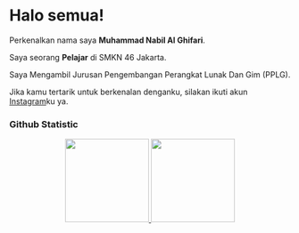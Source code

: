 # Halo semua! 

Perkenalkan nama saya **Muhammad Nabil Al Ghifari**.<br>

Saya seorang **Pelajar** di SMKN 46 Jakarta.<br>

Saya Mengambil Jurusan Pengembangan Perangkat Lunak Dan Gim (PPLG).<br>

Jika kamu tertarik untuk berkenalan denganku, silakan ikuti akun [Instagram](https://www.instagram.com/nabilghifaari/)ku ya.

### Github Statistic
<p align="center">
  <a href="https://github.com/FL4K231107">
    <img height="150em" style="display: inline-block;" src="https://github-readme-stats.vercel.app/api?username=FL4K231107&show_icons=true&theme=algolia&include_all_commits=true&count_private=true"/>
    <img height="150em" style="display: inline-block;" src="https://github-readme-stats.vercel.app/api/top-langs/?username=FL4K231107&layout=compact&theme=algolia"/>
  </a>
</p>


